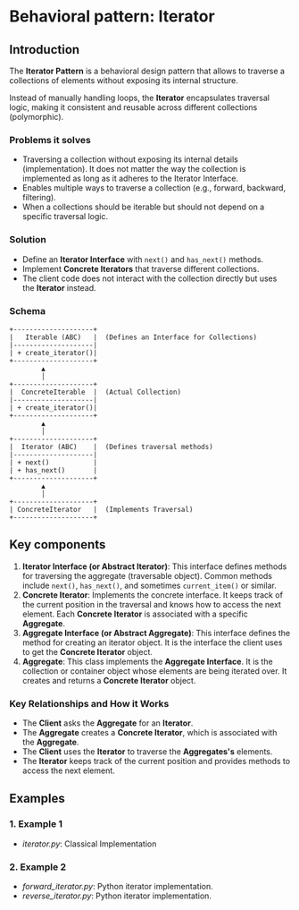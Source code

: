# Behavioral pattern: Iterator


## Introduction


The **Iterator Pattern** is a behavioral design pattern that allows to traverse a collections of 
elements without exposing its internal structure.  

Instead of manually handling loops, the **Iterator** encapsulates traversal logic, making it 
consistent and reusable across different collections (polymorphic).  


### Problems it solves


- Traversing a collection without exposing its internal details (implementation). It does not 
matter the way the collection is implemented as long as it adheres to the Iterator Interface.  
- Enables multiple ways to traverse a collection (e.g., forward, backward, filtering).  
- When a collections should be iterable but should not depend on a specific traversal logic.  


### Solution


- Define an **Iterator Interface** with `next()` and `has_next()` methods.  
- Implement **Concrete Iterators** that traverse different collections.  
- The client code does not interact with the collection directly but uses the **Iterator** instead.


### Schema


```
+--------------------+
|   Iterable (ABC)   |  (Defines an Interface for Collections)
|--------------------|
| + create_iterator()|
+--------------------+
        ▲
        │
+--------------------+
|  ConcreteIterable  |  (Actual Collection)
|--------------------|
| + create_iterator()|
+--------------------+
        ▲
        │
+--------------------+
|  Iterator (ABC)    |  (Defines traversal methods)
|--------------------|
| + next()           |
| + has_next()       |
+--------------------+
        ▲
        │
+--------------------+
| ConcreteIterator   |  (Implements Traversal)
+--------------------+

```


## Key components


1. **Iterator Interface (or Abstract Iterator)**: This interface defines methods for traversing 
the aggregate (traversable object). Common methods include `next()`, `has_next()`, and sometimes 
`current_item()` or similar.  
2. **Concrete Iterator**: Implements the concrete interface. It keeps track of the current 
position in the traversal and knows how to access the next element. Each **Concrete Iterator** is 
associated with a specific **Aggregate**.  
3. **Aggregate Interface (or Abstract Aggregate)**: This interface defines the method for 
creating an iterator object. It is the interface the client uses to get the **Concrete Iterator** 
object.   
3. **Aggregate**: This class implements the **Aggregate Interface**. It is the collection or 
container object whose elements are being iterated over. It creates and returns a 
**Concrete Iterator** object.  


### Key Relationships and How it Works


- The **Client** asks the **Aggregate** for an **Iterator**.  
- The **Aggregate** creates a **Concrete Iterator**, which is associated with the **Aggregate**.  
- The **Client** uses the **Iterator** to traverse the **Aggregates's** elements.  
- The **Iterator** keeps track of the current position and provides methods to access the next 
element.  


## Examples


### 1. Example 1

- *iterator.py*: Classical Implementation


### 2. Example 2


- *forward_iterator.py*: Python iterator implementation.
- *reverse_iterator.py*: Python iterator implementation.